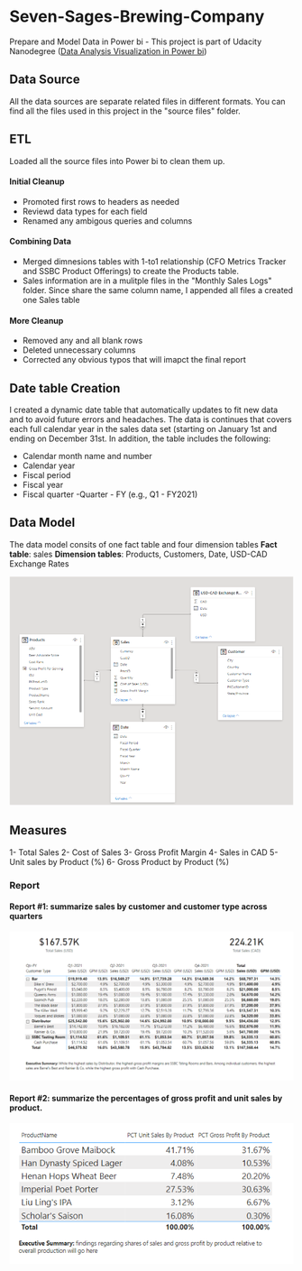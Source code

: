 # Seven-Sages-Brewing-Company
Prepare and Model Data in Power bi - This project is part of Udacity Nanodegree (<a href="https://www.udacity.com/course/data-analysis-and-visualization-with-power-BI-nanodegree--nd331" target="_blank">Data Analysis Visualization in Power bi</a>)

## Data Source
All the data sources are separate related files in different formats. You can find all the files used in this project in the "source files" folder.

## ETL
Loaded all the source files into Power bi to clean them up.
#### Initial Cleanup
<ul>
  <li>Promoted first rows to headers as needed</li>
  <li>Reviewd data types for each field</li>
  <li>Renamed any ambigous queries and columns</li>
</ul>

#### Combining Data
<ul>
  <li>Merged dimnesions tables with 1-to1 relationship (CFO Metrics Tracker and SSBC Product Offerings) to create the Products table.</li>
  <li>Sales information are in a mulitple files in the "Monthly Sales Logs" folder. Since share the same column name, I appended all files a created one Sales table</li>
</ul>

#### More Cleanup
<ul>
  <li>Removed any and all blank rows</li>
  <li>Deleted unnecessary columns</li>
  <li>Corrected any obvious typos that will imapct the final report</li>
</ul>


## Date table Creation
I created a dynamic date table that automatically updates to fit new data and to avoid future errors and headaches. The data is continues that covers each full calendar year in the sales data set (starting on January 1st and ending on December 31st. In addition, the table includes the following:

<ul>
  <li>Calendar month name and number</li>
  <li>Calendar year</li>
  <li>Fiscal period</li>
  <li>Fiscal year</li>
  <li>Fiscal quarter -Quarter - FY (e.g., Q1 - FY2021)</li>
</ul>

## Data Model
The data model consits of one fact table and four dimension tables
<b>Fact table</b>: sales
<b>Dimension tables</b>: Products, Customers, Date, USD-CAD Exchange Rates

<img src='ERD.PNG' />

## Measures
1- Total Sales
2- Cost of Sales
3- Gross Profit Margin
4- Sales in CAD
5- Unit sales by Product (%)
6- Gross Product by Product (%)

### Report
#### Report #1: summarize sales by customer and customer type across quarters
<img src='report1.PNG'>

#### Report #2:  summarize the percentages of gross profit and unit sales by product.
<img src='report2.PNG'>
